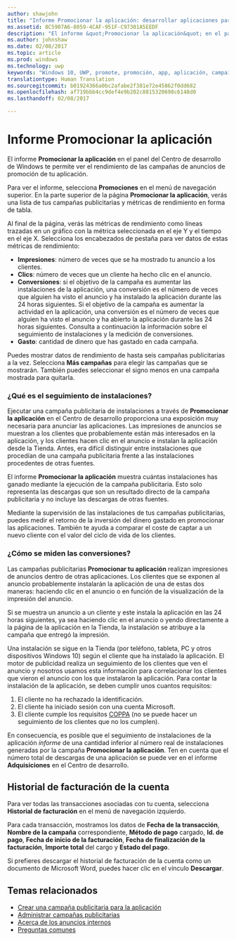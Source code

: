 ```yaml
---
author: shawjohn
title: "Informe Promocionar la aplicación: desarrollar aplicaciones para UWP"
ms.assetid: 8C5907A6-8059-4CAF-951F-C97301A5EEDF
description: "El informe &quot;Promocionar la aplicación&quot; en el panel del Centro de desarrollo de Windows te permite ver el rendimiento de las campañas de anuncios de promoción de tu aplicación."
ms.author: johnshaw
ms.date: 02/08/2017
ms.topic: article
ms.prod: windows
ms.technology: uwp
keywords: "Windows 10, UWP, promote, promoción, app, aplicación, campaign, campaña, report, informe, installs, instalaciones"
translationtype: Human Translation
ms.sourcegitcommit: b01924366a0bc2afabe2f381e72e45862f0dd682
ms.openlocfilehash: af719bbb4cc9def4e9b202c8815320698c6148d0
ms.lasthandoff: 02/08/2017

---
```


# <a name="promote-your-app-report"></a>Informe Promocionar la aplicación

El informe **Promocionar la aplicación** en el panel del Centro de desarrollo de Windows te permite ver el rendimiento de las campañas de anuncios de promoción de tu aplicación.

Para ver el informe, selecciona **Promociones** en el menú de navegación superior. En la parte superior de la página **Promocionar la aplicación**, verás una lista de tus campañas publicitarias y métricas de rendimiento en forma de tabla.

Al final de la página, verás las métricas de rendimiento como líneas trazadas en un gráfico con la métrica seleccionada en el eje Y y el tiempo en el eje X. Selecciona los encabezados de pestaña para ver datos de estas métricas de rendimiento:

-   **Impresiones**: número de veces que se ha mostrado tu anuncio a los clientes.
-   **Clics**: número de veces que un cliente ha hecho clic en el anuncio.
-   **Conversiones**: si el objetivo de la campaña es aumentar las instalaciones de la aplicación, una conversión es el número de veces que alguien ha visto el anuncio y ha instalado la aplicación durante las 24 horas siguientes. Si el objetivo de la campaña es aumentar la actividad en la aplicación, una conversión es el número de veces que alguien ha visto el anuncio y ha abierto la aplicación durante las 24 horas siguientes. Consulta a continuación la información sobre el seguimiento de instalaciones y la medición de conversiones.
-   **Gasto**: cantidad de dinero que has gastado en cada campaña.

Puedes mostrar datos de rendimiento de hasta seis campañas publicitarias a la vez. Selecciona **Más campañas** para elegir las campañas que se mostrarán. También puedes seleccionar el signo menos en una campaña mostrada para quitarla.

### <a name="what-is-install-tracking"></a>¿Qué es el seguimiento de instalaciones?

Ejecutar una campaña publicitaria de instalaciones a través de **Promocionar la aplicación** en el Centro de desarrollo proporciona una exposición muy necesaria para anunciar las aplicaciones. Las impresiones de anuncios se muestran a los clientes que probablemente están más interesados en la aplicación, y los clientes hacen clic en el anuncio e instalan la aplicación desde la Tienda. Antes, era difícil distinguir entre instalaciones que procedían de una campaña publicitaria frente a las instalaciones procedentes de otras fuentes.

El informe **Promocionar la aplicación** muestra cuántas instalaciones has ganado mediante la ejecución de la campaña publicitaria. Esto solo representa las descargas que son un resultado directo de la campaña publicitaria y no incluye las descargas de otras fuentes.

Mediante la supervisión de las instalaciones de tus campañas publicitarias, puedes medir el retorno de la inversión del dinero gastado en promocionar las aplicaciones. También te ayuda a comparar el coste de captar a un nuevo cliente con el valor del ciclo de vida de los clientes.

### <a name="how-are-conversions-measured"></a>¿Cómo se miden las conversiones?

Las campañas publicitarias **Promocionar tu aplicación** realizan impresiones de anuncios dentro de otras aplicaciones. Los clientes que se exponen al anuncio probablemente instalarán la aplicación de una de estas dos maneras: haciendo clic en el anuncio o en función de la visualización de la impresión del anuncio.

Si se muestra un anuncio a un cliente y este instala la aplicación en las 24 horas siguientes, ya sea haciendo clic en el anuncio o yendo directamente a la página de la aplicación en la Tienda, la instalación se atribuye a la campaña que entregó la impresión.

Una instalación se sigue en la Tienda (por teléfono, tableta, PC y otros dispositivos Windows 10) según el cliente que ha instalado la aplicación. El motor de publicidad realiza un seguimiento de los clientes que ven el anuncio y nosotros usamos esta información para correlacionar los clientes que vieron el anuncio con los que instalaron la aplicación. Para contar la instalación de la aplicación, se deben cumplir unos cuantos requisitos:

1.  El cliente no ha rechazado la identificación.
2.  El cliente ha iniciado sesión con una cuenta Microsoft.
3.  El cliente cumple los requisitos [COPPA](http://go.microsoft.com/fwlink?LinkId=536558) (no se puede hacer un seguimiento de los clientes que no los cumplen).

En consecuencia, es posible que el seguimiento de instalaciones de la aplicación *informe* de una cantidad inferior al número real de instalaciones generadas por la campaña **Promocionar la aplicación**. Ten en cuenta que el número total de descargas de una aplicación se puede ver en el informe **Adquisiciones** en el Centro de desarrollo.

## <a name="account-billing-history"></a>Historial de facturación de la cuenta

Para ver todas las transacciones asociadas con tu cuenta, selecciona **Historial de facturación** en el menú de navegación izquierdo.

Para cada transacción, mostramos los datos de **Fecha de la transacción**, **Nombre de la campaña** correspondiente, **Método de pago** cargado, **Id. de pago**, **Fecha de inicio de la facturación**, **Fecha de finalización de la facturación**, **Importe total** del cargo y **Estado del pago**.

Si prefieres descargar el historial de facturación de la cuenta como un documento de Microsoft Word, puedes hacer clic en el vínculo **Descargar**.

## <a name="related-topics"></a>Temas relacionados

* [Crear una campaña publicitaria para la aplicación](create-an-ad-campaign-for-your-app.md)
* [Administrar campañas publicitarias](managing-your-ad-campaign.md)
* [Acerca de los anuncios internos](about-house-ads.md)
* [Preguntas comunes](common-questions.md)
 

 

